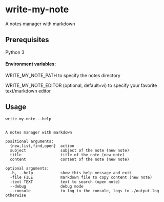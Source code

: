 # write-my-note
A notes manager with markdown
## Prerequisites
Python 3
#### Environment variables:
WRITE_MY_NOTE_PATH to specify the notes directory

WRITE_MY_NOTE_EDITOR (optional, default=vi) to specify your favorite text/markdown editor
## Usage
```
write-my-note --help


A notes manager with markdown

positional arguments:
  {new,list,find,open}  action
  subject               subject of the note (new note)
  title                 title of the note (new note)
  content               content of the note (new note)

optional arguments:
  -h, --help            show this help message and exit
  -file FILE            markdown file to copy content (new note)
  -text TEXT            text to search (open note)
  --debug               debug mode
  --console             to log to the console, logs to ./output.log otherwise
```